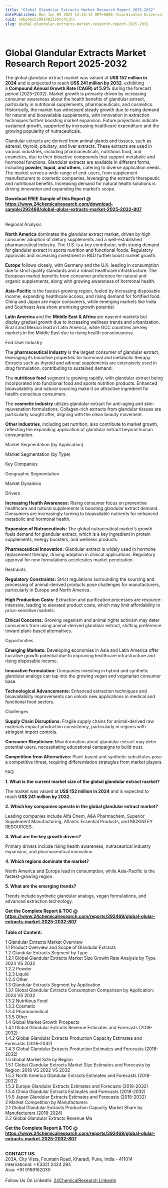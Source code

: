 ```yaml
---
title: "Global Glandular Extracts Market Research Report 2025-2032"
datePublished: Mon Jun 09 2025 13:14:13 GMT+0000 (Coordinated Universal Time)
cuid: cmbp45o5c001402l26tc41jhx
slug: global-glandular-extracts-market-research-report-2025-2032

---
```


# Global Glandular Extracts Market Research Report 2025-2032

<p>The global glandular extract market was valued at <strong>US$ 152 million in 2024</strong> and is projected to reach <strong>US$ 241 million by 2032</strong>, exhibiting a <strong>Compound Annual Growth Rate (CAGR) of 5.9%</strong> during the forecast period (2025–2032). Market growth is primarily driven by increasing consumer awareness about the health benefits of glandular extract, particularly in nutritional supplements, pharmaceuticals, and cosmetics. Historically, the market has witnessed steady growth due to rising demand for natural and bioavailable supplements, with innovation in extraction techniques further boosting market expansion. Future projections indicate sustained growth, supported by increasing healthcare expenditure and the growing popularity of nutraceuticals.</p><p>
</p><p>Glandular extracts are derived from animal glands and tissues, such as adrenal, thyroid, pituitary, and liver extracts. These extracts are used in various industries, including pharmaceuticals, nutritious food, and cosmetics, due to their bioactive compounds that support metabolic and hormonal functions. Glandular extracts are available in different forms, including <strong>powder, liquid, and others</strong>, catering to diverse application needs. The market serves a wide range of end-users, from supplement manufacturers to cosmetic companies, leveraging the extract’s therapeutic and nutritional benefits. Increasing demand for natural health solutions is driving innovation and expanding the market’s scope.</p><div><b>Download FREE Sample of this Report @ 
            <a href="https://www.24chemicalresearch.com/download-sample/292469/global-glular-extracts-market-2025-2032-807">
            https://www.24chemicalresearch.com/download-sample/292469/global-glular-extracts-market-2025-2032-807</a></b></div><br><p>
Regional Analysis</p><p>
</p><p><strong>North America</strong> dominates the glandular extract market, driven by high consumer adoption of dietary supplements and a well-established pharmaceutical industry. The U.S. is a key contributor, with strong demand for glandular extract in sports nutrition and functional foods. Regulatory approvals and increasing investment in R&amp;D further boost market growth.</p><p>
</p><p><strong>Europe</strong> follows closely, with Germany and the U.K. leading in consumption due to strict quality standards and a robust healthcare infrastructure. The European market benefits from consumer preference for natural and organic supplements, along with growing awareness of hormonal health.</p><p>
</p><p><strong>Asia-Pacific</strong> is the fastest-growing region, fueled by increasing disposable income, expanding healthcare access, and rising demand for fortified food. China and Japan are major consumers, while emerging markets like India and Southeast Asia show promising growth potential.</p><p>
</p><p><strong>Latin America</strong> and the <strong>Middle East &amp; Africa</strong> are nascent markets but display gradual growth due to increasing wellness trends and urbanization. Brazil and Mexico lead in Latin America, while GCC countries are key markets in the Middle East due to rising health consciousness.</p><p>
End User Industry</p><p>
</p><p>The <strong>pharmaceutical industry</strong> is the largest consumer of glandular extract, leveraging its bioactive properties for hormonal and metabolic therapy. Extracts such as thyroid and adrenal supplements are extensively used in drug formulation, contributing to sustained demand.</p><p>
</p><p>The <strong>nutritious food</strong> segment is growing rapidly, with glandular extract being incorporated into functional food and sports nutrition products. Enhanced bioavailability and natural sourcing make it an attractive ingredient for health-conscious consumers.</p><p>
</p><p>The <strong>cosmetic industry</strong> utilizes glandular extract for anti-aging and skin-rejuvenation formulations. Collagen-rich extracts from glandular tissues are particularly sought after, aligning with the clean beauty movement.</p><p>
</p><p><strong>Other industries</strong>, including pet nutrition, also contribute to market growth, reflecting the expanding application of glandular extract beyond human consumption.</p><p>
Market Segmentation (by Application)</p><p>
</p><p>
Market Segmentation (by Type)</p><p>
</p><p>
Key Companies</p><p>
</p><p>
Geographic Segmentation</p><p>
</p><p>
Market Dynamics</p><p>
Drivers</p><p>
</p><p><strong>Increasing Health Awareness:</strong> Rising consumer focus on preventive healthcare and natural supplements is boosting glandular extract demand. Consumers are increasingly turning to bioavailable nutrients for enhanced metabolic and hormonal health.</p><p>
</p><p><strong>Expansion of Nutraceuticals:</strong> The global nutraceutical market’s growth fuels demand for glandular extract, which is a key ingredient in protein supplements, energy boosters, and wellness products.</p><p>
</p><p><strong>Pharmaceutical Innovation:</strong> Glandular extract is widely used in hormone replacement therapy, driving adoption in clinical applications. Regulatory approval for new formulations accelerates market penetration.</p><p>
Restraints</p><p>
</p><p><strong>Regulatory Constraints:</strong> Strict regulations surrounding the sourcing and processing of animal-derived products pose challenges for manufacturers, particularly in Europe and North America.</p><p>
</p><p><strong>High Production Costs:</strong> Extraction and purification processes are resource-intensive, leading to elevated product costs, which may limit affordability in price-sensitive markets.</p><p>
</p><p><strong>Ethical Concerns:</strong> Growing veganism and animal rights activism may deter consumers from using animal-derived glandular extract, shifting preference toward plant-based alternatives.</p><p>
Opportunities</p><p>
</p><p><strong>Emerging Markets:</strong> Developing economies in Asia and Latin America offer lucrative growth potential due to improving healthcare infrastructure and rising disposable income.</p><p>
</p><p><strong>Innovative Formulation:</strong> Companies investing in hybrid and synthetic glandular analogs can tap into the growing vegan and vegetarian consumer base.</p><p>
</p><p><strong>Technological Advancements:</strong> Enhanced extraction techniques and bioavailability improvements can unlock new applications in medical and functional food sectors.</p><p>
Challenges</p><p>
</p><p><strong>Supply Chain Disruptions:</strong> Fragile supply chains for animal-derived raw materials impact production consistency, particularly in regions with stringent import controls.</p><p>
</p><p><strong>Consumer Skepticism:</strong> Misinformation about glandular extract may deter potential users, necessitating educational campaigns to build trust.</p><p>
</p><p><strong>Competition from Alternatives:</strong> Plant-based and synthetic substitutes pose a competitive threat, requiring differentiation strategies from market players.</p><p>
FAQ</p><p>
</p><p><strong>1. What is the current market size of the global glandular extract market?</strong></p><p>
</p><p>The market was valued at <strong>US$ 152 million in 2024</strong> and is expected to reach <strong>US$ 241 million by 2032.</strong></p><p>
</p><p><strong>2. Which key companies operate in the global glandular extract market?</strong></p><p>
</p><p>Leading companies include Alfa Chem, A&amp;A Pharmachem, Superior Supplement Manufacturing, Atlantic Essential Products, and MCKINLEY RESOURCES.</p><p>
</p><p><strong>3. What are the key growth drivers?</strong></p><p>
</p><p>Primary drivers include rising health awareness, nutraceutical industry expansion, and pharmaceutical innovation.</p><p>
</p><p><strong>4. Which regions dominate the market?</strong></p><p>
</p><p>North America and Europe lead in consumption, while Asia-Pacific is the fastest-growing region.</p><p>
</p><p><strong>5. What are the emerging trends?</strong></p><p>
</p><p>Trends include synthetic glandular analogs, vegan formulations, and advanced extraction technology.</p>

<div><b>Get the Complete Report & TOC @ 
            <a href="https://www.24chemicalresearch.com/reports/292469/global-glular-extracts-market-2025-2032-807">
            https://www.24chemicalresearch.com/reports/292469/global-glular-extracts-market-2025-2032-807</a></b></div><br>
            <b>Table of Content:</b><p>1 Glandular Extracts Market Overview<br />
    1.1 Product Overview and Scope of Glandular Extracts<br />
    1.2 Glandular Extracts Segment by Type<br />
        1.2.1 Global Glandular Extracts Market Size Growth Rate Analysis by Type 2024 VS 2032<br />
        1.2.2 Powder<br />
        1.2.3 Liquid<br />
        1.2.4 Other<br />
    1.3 Glandular Extracts Segment by Application<br />
        1.3.1 Global Glandular Extracts Consumption Comparison by Application: 2024 VS 2032<br />
        1.3.2 Nutritious Food<br />
        1.3.3 Cosmetic<br />
        1.3.4 Pharmaceutical<br />
        1.3.5 Other<br />
    1.4 Global Market Growth Prospects<br />
        1.4.1 Global Glandular Extracts Revenue Estimates and Forecasts (2018-2032)<br />
        1.4.2 Global Glandular Extracts Production Capacity Estimates and Forecasts (2018-2032)<br />
        1.4.3 Global Glandular Extracts Production Estimates and Forecasts (2018-2032)<br />
    1.5 Global Market Size by Region<br />
        1.5.1 Global Glandular Extracts Market Size Estimates and Forecasts by Region: 2018 VS 2022 VS 2032<br />
        1.5.2 North America Glandular Extracts Estimates and Forecasts (2018-2032)<br />
        1.5.3 Europe Glandular Extracts Estimates and Forecasts (2018-2032)<br />
        1.5.4 China Glandular Extracts Estimates and Forecasts (2018-2032)<br />
        1.5.5 Japan Glandular Extracts Estimates and Forecasts (2018-2032)<br />
2 Market Competition by Manufacturers<br />
    2.1 Global Glandular Extracts Production Capacity Market Share by Manufacturers (2018-2024)<br />
    2.2 Global Glandular Extracts Revenue Ma</p>

<div><b>Get the Complete Report & TOC @ 
            <a href="https://www.24chemicalresearch.com/reports/292469/global-glular-extracts-market-2025-2032-807">
            https://www.24chemicalresearch.com/reports/292469/global-glular-extracts-market-2025-2032-807</a></b></div><br>

<b>CONTACT US:</b><br>
            203A, City Vista, Fountain Road, Kharadi, Pune, India - 411014<br>
            International: +1(332) 2424 294<br>
            Asia: +91 9169162030 <br><br>
            Follow Us On LinkedIn: <a href="https://www.linkedin.com/company/24chemicalresearch/">24ChemicalResearch LinkedIn</a>